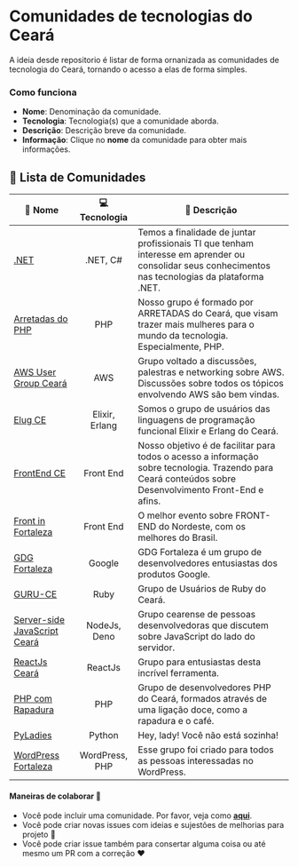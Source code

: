 # Comunidades de tecnologias do Ceará

A ideia desde repositorio é listar de forma ornanizada as comunidades de tecnologia do Ceará, tornando o acesso a elas de forma simples. 

### Como funciona

- **Nome**:  Denominação da comunidade.
- **Tecnologia**: Tecnologia(s) que a comunidade aborda.
- **Descrição**: Descrição breve da comunidade.
- **Informação**: Clique no **nome** da comunidade para obter mais informações.


## :scroll: Lista de Comunidades 

| :link: Nome | :computer: Tecnologia | :page_facing_up: Descrição |
| --- | :--: | -------------------------------------------------------------------------------------------------------- |
| [.NET](./Comunidades/dot-net.md) | .NET, C# | Temos a finalidade de juntar profissionais TI que tenham interesse em aprender ou consolidar seus conhecimentos nas tecnologias da plataforma .NET. |
| [Arretadas do PHP](./Comunidades/arretadas-do-php.md) | PHP | Nosso grupo é formado por ARRETADAS do Ceará, que visam trazer mais mulheres para o mundo da tecnologia. Especialmente, PHP. |
| [AWS User Group Ceará](./Comunidades/aws-user-group-ceara.md) | AWS | Grupo voltado a discussões, palestras e networking sobre AWS. Discussões sobre todos os tópicos envolvendo AWS são bem vindas. |
| [Elug CE](./Comunidades/elug-ce.md) | Elixir, Erlang | Somos o grupo de usuários das linguagens de programação funcional Elixir e Erlang do Ceará. |
| [FrontEnd CE](./Comunidades/front-end-ce.md) | Front End | Nosso objetivo é de facilitar para todos o acesso a informação sobre tecnologia. Trazendo para Ceará conteúdos sobre Desenvolvimento Front-End e afins. |
| [Front in Fortaleza](./Comunidades/front-in-fortaleza.md) | Front End | O melhor evento sobre FRONT-END do Nordeste, com os melhores do Brasil. |
| [GDG Fortaleza](./Comunidades/gdg-fortaleza.md) | Google | GDG Fortaleza é um grupo de desenvolvedores entusiastas dos produtos Google. |
| [GURU-CE](./Comunidades/guru-ce.md) | Ruby | Grupo de Usuários de Ruby do Ceará. |
| [Server-side JavaScript Ceará](./Comunidades/server-side-javascript-ceara.md) | NodeJs, Deno | Grupo cearense de pessoas desenvolvedoras que discutem sobre JavaScript do lado do servidor. |
| [ReactJs Ceará](./Comunidades/reactjs-ceara.md) | ReactJs | Grupo para entusiastas desta incrível ferramenta. |
| [PHP com Rapadura](./Comunidades/php-com-rapadura.md) | PHP | Grupo de desenvolvedores PHP do Ceará, formados através de uma ligação doce, como a rapadura e o café. |
| [PyLadies](./Comunidades/py-ladies.md) | Python | Hey, lady! Você não está sozinha! |
| [WordPress Fortaleza](./Comunidades/wordpress-fortaleza.md) | WordPress, PHP | Esse grupo foi criado para todos as pessoas interessadas no WordPress. |
                                                              

#### Maneiras de colaborar :hammer:

* Você pode incluir uma comunidade. Por favor, veja como **[aqui](contribuindo.md)**.
* Você pode criar novas issues com ideias e sujestões de melhorias para projeto :wrench:
* Você pode criar issue também para consertar alguma coisa ou até mesmo um PR com a correção :heart: